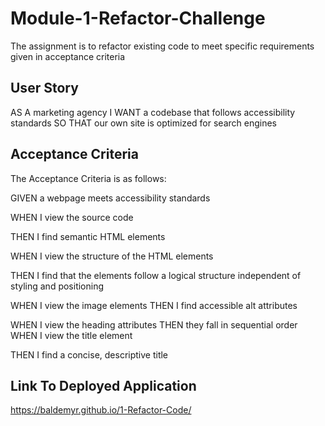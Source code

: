 # Module-1-Refactor-Challenge
The assignment is to refactor existing code to meet specific requirements given in acceptance criteria

## User Story
AS A marketing agency I WANT a codebase that follows accessibility standards SO THAT our own site is optimized for search engines

## Acceptance Criteria
The Acceptance Criteria is as follows:

GIVEN a webpage meets accessibility standards 

WHEN I view the source code 

THEN I find semantic HTML elements 

WHEN I view the structure of the HTML elements 

THEN I find that the elements follow a logical structure independent of styling and positioning 

WHEN I view the image elements THEN I find accessible alt attributes 

WHEN I view the heading attributes THEN they fall in sequential order WHEN I view the title element 

THEN I find a concise, descriptive title


## Link To Deployed Application
https://baldemyr.github.io/1-Refactor-Code/
